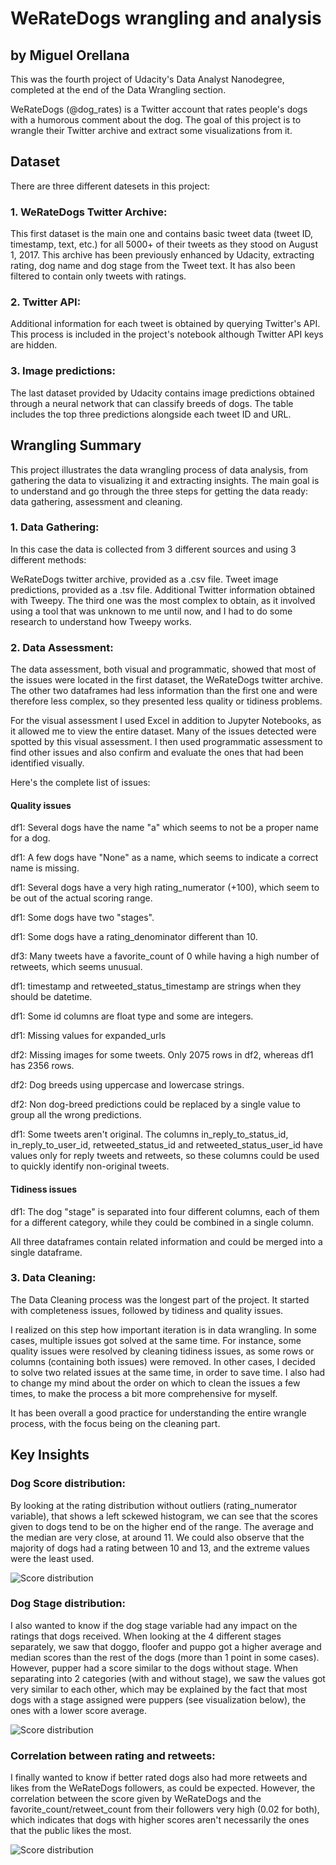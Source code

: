 # WeRateDogs wrangling and analysis
## by Miguel Orellana

This was the fourth project of Udacity's Data Analyst Nanodegree, completed at the end of the Data Wrangling section.

WeRateDogs (@dog_rates) is a Twitter account that rates people's dogs with a humorous comment about the dog. The goal of this project is to wrangle their Twitter archive and extract some visualizations from it.

## Dataset

There are three different datesets in this project:

### 1. WeRateDogs Twitter Archive:
This first dataset is the main one and contains basic tweet data (tweet ID, timestamp, text, etc.) for all 5000+ of their tweets as they stood on August 1, 2017. This archive has been previously enhanced by Udacity, extracting rating, dog name and dog stage from the Tweet text. It has also been filtered to contain only tweets with ratings.

### 2. Twitter API:
Additional information for each tweet is obtained by querying Twitter's API. This process is included in the project's notebook although Twitter API keys are hidden.

### 3. Image predictions:
The last dataset provided by Udacity contains image predictions obtained through a neural network that can classify breeds of dogs. The table includes the top three predictions alongside each tweet ID and URL.


## Wrangling Summary

This project illustrates the data wrangling process of data analysis, from gathering the data to visualizing it and extracting insights. The main goal is to understand and go through the three steps for getting the data ready: data gathering, assessment and cleaning.

### 1. Data Gathering:
In this case the data is collected from 3 different sources and using 3 different methods:

WeRateDogs twitter archive, provided as a .csv file.
Tweet image predictions, provided as a .tsv file.
Additional Twitter information obtained with Tweepy.
The third one was the most complex to obtain, as it involved using a tool that was unknown to me until now, and I had to do some research to understand how Tweepy works.

### 2. Data Assessment:
The data assessment, both visual and programmatic, showed that most of the issues were located in the first dataset, the WeRateDogs twitter archive. The other two dataframes had less information than the first one and were therefore less complex, so they presented less quality or tidiness problems.

For the visual assessment I used Excel in addition to Jupyter Notebooks, as it allowed me to view the entire dataset. Many of the issues detected were spotted by this visual assessment. I then used programmatic assessment to find other issues and also confirm and evaluate the ones that had been identified visually.

Here's the complete list of issues:

#### Quality issues

df1: Several dogs have the name "a" which seems to not be a proper name for a dog.

df1: A few dogs have "None" as a name, which seems to indicate a correct name is missing.

df1: Several dogs have a very high rating_numerator (+100), which seem to be out of the actual scoring range.

df1: Some dogs have two "stages".

df1: Some dogs have a rating_denominator different than 10.

df3: Many tweets have a favorite_count of 0 while having a high number of retweets, which seems unusual.

df1: timestamp and retweeted_status_timestamp are strings when they should be datetime.

df1: Some id columns are float type and some are integers.

df1: Missing values for expanded_urls

df2: Missing images for some tweets. Only 2075 rows in df2, whereas df1 has 2356 rows.

df2: Dog breeds using uppercase and lowercase strings.

df2: Non dog-breed predictions could be replaced by a single value to group all the wrong predictions.

df1: Some tweets aren't original. The columns in_reply_to_status_id, in_reply_to_user_id, retweeted_status_id and retweeted_status_user_id have values only for reply tweets and retweets, so these columns could be used to quickly identify non-original tweets.

#### Tidiness issues
df1: The dog "stage" is separated into four different columns, each of them for a different category, while they could be combined in a single column.

All three dataframes contain related information and could be merged into a single dataframe.

### 3. Data Cleaning:
The Data Cleaning process was the longest part of the project. It started with completeness issues, followed by tidiness and quality issues.

I realized on this step how important iteration is in data wrangling. In some cases, multiple issues got solved at the same time. For instance, some quality issues were resolved by cleaning tidiness issues, as some rows or columns (containing both issues) were removed. In other cases, I decided to solve two related issues at the same time, in order to save time. I also had to change my mind about the order on which to clean the issues a few times, to make the process a bit more comprehensive for myself.

It has been overall a good practice for understanding the entire wrangle process, with the focus being on the cleaning part.

## Key Insights

### Dog Score distribution:

By looking at the rating distribution without outliers (rating_numerator variable), that shows a left sckewed histogram, we can see that the scores given to dogs tend to be on the higher end of the range. The average and the median are very close, at around 11. We could also observe that the majority of dogs had a rating between 10 and 13, and the extreme values were the least used.

![Score distribution](/images/fig01.jpg)

### Dog Stage distribution:

I also wanted to know if the dog stage variable had any impact on the ratings that dogs received. When looking at the 4 different stages separately, we saw that doggo, floofer and puppo got a higher average and median scores than the rest of the dogs (more than 1 point in some cases). However, pupper had a score similar to the dogs without stage. When separating into 2 categories (with and without stage), we saw the values got very similar to each other, which may be explained by the fact that most dogs with a stage assigned were puppers (see visualization below), the ones with a lower score average.

![Score distribution](/images/fig02.jpg)

### Correlation between rating and retweets:

I finally wanted to know if better rated dogs also had more retweets and likes from the WeRateDogs followers, as could be expected. However, the correlation between the score given by WeRateDogs and the favorite_count/retweet_count from their followers very high (0.02 for both), which indicates that dogs with higher scores aren't necessarily the ones that the public likes the most.

![Score distribution](/images/fig03.jpg)
